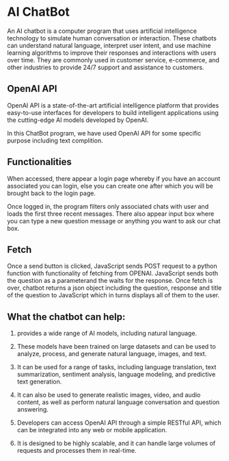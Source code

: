 # AI ChatBot

An AI chatbot is a computer program that uses artificial intelligence technology to simulate human conversation or interaction. These chatbots can understand natural language, interpret user intent, and use machine learning algorithms to improve their responses and interactions with users over time. They are commonly used in customer service, e-commerce, and other industries to provide 24/7 support and assistance to customers.

## OpenAI API
OpenAI API is a state-of-the-art artificial intelligence platform that provides easy-to-use interfaces for developers to build intelligent applications using the cutting-edge AI models developed by OpenAI.

In this ChatBot program, we have used OpenAI API for some specific purpose including text complition.

## Functionalities

When accessed, there appear a login page whereby if you have an account associated you can login, else you can create one after which you will be brought back to the login page.

Once logged in, the program filters only associated chats with user and loads the first three recent messages. There also appear input box where you can type a new question message or anything you want to ask our chat box.

## Fetch

Once a send button is clicked, JavaScript sends POST request to a python function with functionality of fetching from OPENAI. JavaScript sends both the question as a parameterand the waits for the response. Once fetch is over, chatbot returns a json object including the question, response and title of the question to JavaScript which in turns displays all of them to the user.

## What the chatbot can help:

1. provides a wide range of AI models, including natural language.

2. These models have been trained on large datasets and can be used to analyze, process, and generate natural language, images, and text. 

3. It can be used for a range of tasks, including language translation, text summarization, sentiment analysis, language modeling, and predictive text generation. 
4. It can also be used to generate realistic images, video, and audio content, as well as perform natural language conversation and question answering. 

5. Developers can access OpenAI API through a simple RESTful API, which can be integrated into any web or mobile application. 

6. It is designed to be highly scalable, and it can handle large volumes of requests and processes them in real-time.